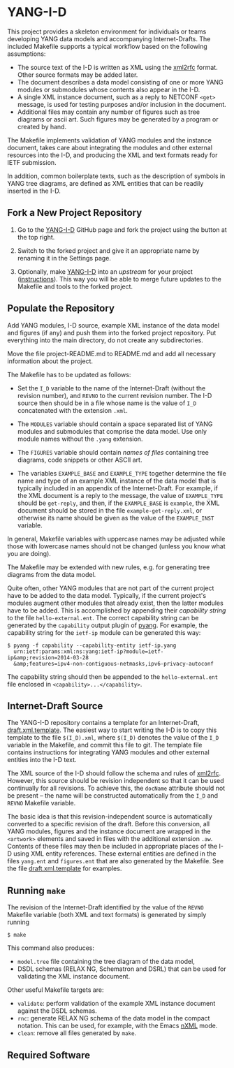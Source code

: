 YANG-I-D
========

This project provides a skeleton environment for individuals or teams
developing YANG data models and accompanying Internet-Drafts. The
included Makefile supports a typical workflow based on the following
assumptions:

* The source text of the I-D is written as XML using the
  [xml2rfc](http://greenbytes.de/tech/webdav/draft-reschke-xml2rfc-latest.html)
  format. Other source formats may be added later.
* The document describes a data model consisting of one or more YANG
  modules or submodules whose contents also appear in the I-D.
* A single XML instance document, such as a reply to NETCONF `<get>`
  message, is used for testing purposes and/or inclusion in the
  document.
* Additional files may contain any number of figures such as tree
  diagrams or ascii art. Such figures may be generated by a program or
  created by hand.

The Makefile implements validation of YANG modules and the instance
document, takes care about integrating the modules and other
external resources into the I-D, and producing the XML and text
formats ready for IETF submission.

In addition, common boilerplate texts, such as the description of
symbols in YANG tree diagrams, are defined as XML entities that can be
readily inserted in the I-D.

Fork a New Project Repository
---------------------------------

1. Go to the [YANG-I-D](https://github.com/llhotka/YANG-I-D) GitHub
   page and fork the project using the button at the top right.

2. Switch to the forked project and give it an appropriate name by
   renaming it in the Settings page.

3. Optionally, make [YANG-I-D](https://github.com/llhotka/YANG-I-D)
   into an _upstream_ for your project
   ([instructions](https://help.github.com/articles/fork-a-repo#step-3-configure-git-to-sync-your-fork-with-the-original-spoon-knife-repository)). This
   way you will be able to merge future updates to the Makefile and
   tools to the forked project.

Populate the Repository
-----------------------

Add YANG modules, I-D source, example XML instance of the data model
and figures (if any) and push them into the forked project
repository. Put everything into the main directory, do not create any
subdirectories.

Move the file project-README.md to README.md and add all necessary
information about the project.

The Makefile has to be updated as follows:

* Set the `I_D` variable to the name of the Internet-Draft (without the
  revision number), and `REVNO` to the current revision number. The
  I-D source then should be in a file whose name is the value of `I_D`
  concatenated with the extension `.xml`.
  
* The `MODULES` variable should contain a space separated list of YANG
  modules and submodules that comprise the data model. Use only module
  names without the `.yang` extension.
  
* The `FIGURES` variable should contain _names of files_ containing
  tree diagrams, code snippets or other ASCII art.

* The variables `EXAMPLE_BASE` and `EXAMPLE_TYPE` together determine
  the file name and type of an example XML instance of the data model
  that is typically included in an appendix of the Internet-Draft. For
  example, if the XML document is a reply to the <get> message, the
  value of `EXAMPLE_TYPE` should be `get-reply`, and then, if the
  `EXAMPLE_BASE` is `example`, the XML document should be stored in
  the file `example-get-reply.xml`, or otherwise its name should be
  given as the value of the `EXAMPLE_INST` variable.

In general, Makefile variables with uppercase names may be adjusted
while those with lowercase names should not be changed (unless you
know what you are doing).

The Makefile may be extended with new rules, e.g. for generating tree
diagrams from the data model.

Quite often, other YANG modules that are not part of the current
project have to be added to the data model. Typically, if the current
project's modules augment other modules that already exist, then the
latter modules have to be added. This is accomplished by appending
their _capability string_ to the file `hello-external.ent`. The
correct capability string can be generated by the `capability`
output plugin of [pyang](https://code.google.com/p/pyang/). For
example, the capability string for the `ietf-ip` module can be
generated this way:

    $ pyang -f capability --capability-entity ietf-ip.yang 
      urn:ietf:params:xml:ns:yang:ietf-ip?module=ietf-ip&amp;revision=2014-03-28
	  &amp;features=ipv4-non-contiguous-netmasks,ipv6-privacy-autoconf

The capability string should then be appended to the
`hello-external.ent` file enclosed in `<capability>...</capability>`.

Internet-Draft Source
---------------------

The YANG-I-D repository contains a template for an Internet-Draft,
[draft.xml.template](https://github.com/llhotka/YANG-I-D/blob/master/draft.xml.template). The
easiest way to start writing the I-D is to copy this template to the
file `$(I_D).xml`, where `$(I_D)` denotes the value of the `I_D`
variable in the Makefile, and commit this file to git. The template
file contains instructions for integrating YANG modules and other
external entities into the I-D text.

The XML source of the I-D should follow the schema and
rules of
[xml2rfc](http://greenbytes.de/tech/webdav/draft-reschke-xml2rfc-latest.html). However,
this source should be revision independent so that it can be used
continually for all revisions. To achieve this, the `docName`
attribute should not be present – the name will be constructed automatically from the
`I_D` and `REVNO` Makefile variable.

The basic idea is that this revision-independent source is
automatically converted to a specific revision of the draft. Before
this conversion, all YANG modules, figures and the instance document
are wrapped in the `<artwork>` elements and saved in files with the
additional extension `.aw`. Contents of these files may then be
included in appropriate places of the I-D using XML entity
references. These external entities are defined in the files
`yang.ent` and `figures.ent` that are also generated by the
Makefile. See the file
[draft.xml.template](https://github.com/llhotka/YANG-I-D/blob/master/draft.xml.template)
for examples.

Running `make`
--------------

The revision of the Internet-Draft identified by the value of the
`REVNO` Makefile variable (both XML and text formats) is generated by
simply running

    $ make

This command also produces:

* `model.tree` file containing the tree diagram of the data model,
* DSDL schemas (RELAX NG, Schematron and DSRL) that can be used for
  validating the XML instance document.

Other useful Makefile targets are:

* `validate`: perform validation of the example XML instance document
  against the DSDL schemas.
* `rnc`: generate RELAX NG schema of the data model in the compact
  notation. This can be used, for example, with the Emacs
  [nXML](http://www.emacswiki.org/emacs/NxmlMode) mode.
* `clean`: remove all files generated by `make`.

Required Software
-----------------

